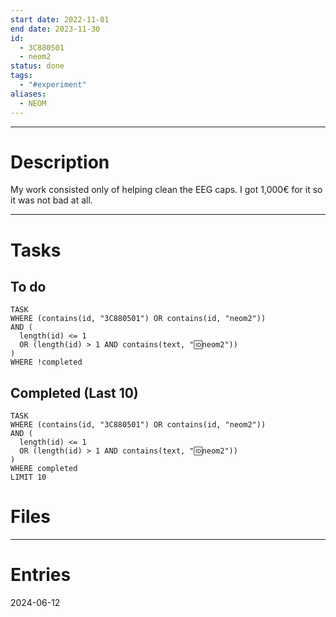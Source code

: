 ```yaml
---
start date: 2022-11-01
end date: 2023-11-30
id:
  - 3C880501
  - neom2
status: done
tags:
  - "#experiment"
aliases:
  - NEOM
---
```

---
# Description
My work consisted only of helping clean the EEG caps. I got 1,000€ for it so it was not bad at all.

---
# Tasks
## To do
```dataview
TASK
WHERE (contains(id, "3C880501") OR contains(id, "neom2"))
AND (
  length(id) <= 1 
  OR (length(id) > 1 AND contains(text, "🆔neom2"))
)
WHERE !completed
```
## Completed (Last 10)
```dataview
TASK
WHERE (contains(id, "3C880501") OR contains(id, "neom2"))
AND (
  length(id) <= 1 
  OR (length(id) > 1 AND contains(text, "🆔neom2"))
)
WHERE completed
LIMIT 10
```
# Files


---
# Entries
2024-06-12